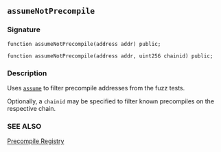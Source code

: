 ## `assumeNotPrecompile`

### Signature

```solidity
function assumeNotPrecompile(address addr) public;
```

```solidity
function assumeNotPrecompile(address addr, uint256 chainid) public;
```

### Description

Uses [`assume`](../../cheatcodes/assume.md) to filter precompile addresses from the fuzz tests.

Optionally, a `chainid` may be specified to filter known precompiles on the respective chain.

### SEE ALSO

[Precompile Registry](../../misc/precompile-registry.md)
